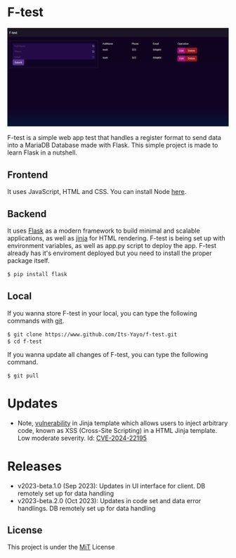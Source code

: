 # F-test
![F-Test](/images/f-test_img.png)

F-test is a simple web app test that handles a register format to send data into a MariaDB Database made with Flask. This simple project is made to learn Flask in a nutshell.

## Frontend
It uses JavaScript, HTML and CSS. You can install Node [here](https://nodejs.dev/en/download/).

## Backend
It uses [Flask](https://flask.palletsprojects.com/en/2.3.x/) as a modern framework to build minimal and scalable applications, as well as [jinja](https://palletsprojects.com/p/jinja/) for HTML rendering. F-test is being set up with environment variables, as well as app.py script to deploy the app. F-test already has it's enviroment deployed but you need to install the proper package itself.
```bash
$ pip install flask
```

## Local
If you wanna store F-test in your local, you can type the following commands with [git](https://git-scm.com/).
```shell
$ git clone https://www.github.com/Its-Yayo/f-test.git
$ cd f-test
```

If you wanna update all changes of F-test, you can type the following command.
```shell
$ git pull
```

# Updates
- Note, [vulnerability](https://github.com/advisories/GHSA-h5c8-rqwp-cp95) in Jinja template which allows users to inject arbitrary code, known as XSS (Cross-Site Scripting) in a HTML Jinja template. Low moderate severity. Id: [CVE-2024-22195](https://nvd.nist.gov/vuln/detail/CVE-2024-22195)

# Releases
- v2023-beta.1.0 (Sep 2023): Updates in UI interface for client. DB remotely set up for data handling
- v2023-beta.2.0 (Oct 2023): Updates in code set and data error handlings. DB remotely set up for data handling

## License
This project is under the [MiT](https://opensource.org/license/mit/) License

